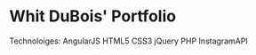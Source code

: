 Whit DuBois' Portfolio
=====================

Technoloiges:
AngularJS
HTML5
CSS3
jQuery
PHP
InstagramAPI
